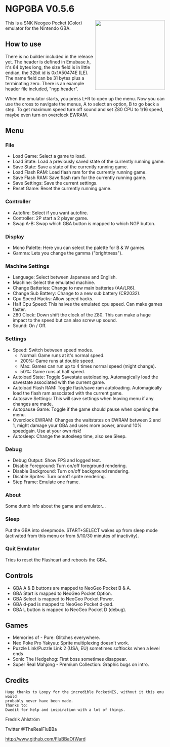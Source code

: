 # NGPGBA V0.5.6

<img align="right" width="220" src="./logo.png" />

This is a SNK Neogeo Pocket (Color) emulator for the Nintendo GBA.

## How to use

There is no builder included in the release yet.
The header is defined in Emubase.h, it's 64 bytes long, the size field is in
little endian, the 32bit id is 0x1A50474E (LE).
The name field can be 31 bytes plus a terminating zero.
There is an example header file included, "ngp.header".

When the emulator starts, you press L+R to open up the menu.
Now you can use the cross to navigate the menus, A to select an option, B to
 go back a step. To get maximum speed turn off sound and set Z80 CPU to 1/16
 speed, maybe even turn on overclock EWRAM.

## Menu

### File

* Load Game: Select a game to load.
* Load State: Load a previously saved state of the currently running game.
* Save State: Save a state of the currently running game.
* Load Flash RAM: Load flash ram for the currently running game.
* Save Flash RAM: Save flash ram for the currently running game.
* Save Settings: Save the current settings.
* Reset Game: Reset the currently running game.

### Controller

* Autofire: Select if you want autofire.
* Controller: 2P start a 2 player game.
* Swap A-B: Swap which GBA button is mapped to which NGP button.

### Display

* Mono Palette: Here you can select the palette for B & W games.
* Gamma: Lets you change the gamma ("brightness").

### Machine Settings

* Language: Select between Japanese and English.
* Machine: Select the emulated machine.
* Change Batteries: Change to new main batteries (AA/LR6).
* Change Sub Battery: Change to a new sub battery (CR2032).
* Cpu Speed Hacks: Allow speed hacks.
* Half Cpu Speed: This halves the emulated cpu speed. Can make games faster.
* Z80 Clock: Down shift the clock of the Z80. This can make a huge impact to
 the speed but can also screw up sound.
* Sound: On / Off.

### Settings

* Speed: Switch between speed modes.
  * Normal: Game runs at it's normal speed.
  * 200%: Game runs at double speed.
  * Max: Games can run up to 4 times normal speed (might change).
  * 50%: Game runs at half speed.
* Autoload State: Toggle Savestate autoloading. Automagically load the
 savestate associated with the current game.
* Autoload Flash RAM: Toggle flash/save ram autoloading. Automagically load
 the flash ram associated with the current game.
* Autosave Settings: This will save settings when leaving menu if any changes
 are made.
* Autopause Game: Toggle if the game should pause when opening the menu.
* Overclock EWRAM: Changes the waitstates on EWRAM between 2 and 1, might
 damage your GBA and uses more power, around 10% speedgain. Use at your own risk!
* Autosleep: Change the autosleep time, also see Sleep.

### Debug

* Debug Output: Show FPS and logged text.
* Disable Foreground: Turn on/off foreground rendering.
* Disable Background: Turn on/off background rendering.
* Disable Sprites: Turn on/off sprite rendering.
* Step Frame: Emulate one frame.

### About

Some dumb info about the game and emulator...

### Sleep

Put the GBA into sleepmode. START+SELECT wakes up from sleep mode (activated from this menu or from	5/10/30	minutes of inactivity).

### Quit Emulator

Tries to reset the Flashcart and reboots the GBA.

## Controls

* GBA A & B buttons are mapped to NeoGeo Pocket B & A.
* GBA Start is mapped to NeoGeo Pocket Option.
* GBA Select is mapped to NeoGeo Pocket Power.
* GBA d-pad is mapped to NeoGeo Pocket d-pad.
* GBA L button is mapped to NeoGeo Pocket D (debug).

## Games

* Memories of - Pure: Glitches everywhere.
* Neo Poke Pro Yakyuu: Sprite multiplexing doesn't work.
* Puzzle Link/Puzzle Link 2 (USA, EU) sometimes softlocks when a level ends
* Sonic The Hedgehog: First boss sometimes disappear.
* Super Real Mahjong - Premium Collection: Graphic bugs on intro.

## Credits

```text
Huge thanks to Loopy for the incredible PocketNES, without it this emu would
probably never have been made.
Thanks to:
Dwedit for help and inspiration with a lot of things.
```

Fredrik Ahlström

Twitter @TheRealFluBBa

http://www.github.com/FluBBaOfWard
